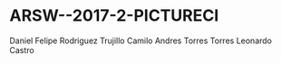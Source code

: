 # ARSW--2017-2-PICTURECI

Daniel Felipe Rodriguez Trujillo
Camilo Andres Torres Torres
Leonardo Castro
